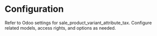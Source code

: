 # Configuration

Refer to Odoo settings for sale_product_variant_attribute_tax. Configure related models, access rights, and options as needed.
